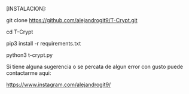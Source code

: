 [INSTALACION]:

git clone https://github.com/alejandrogit9/T-Crypt.git

cd T-Crypt

pip3 install -r requirements.txt

python3 t-crypt.py

Si tiene alguna sugerencia o se percata de algun error con gusto puede contactarme aqui:

https://www.instagram.com/alejandrogit9/
